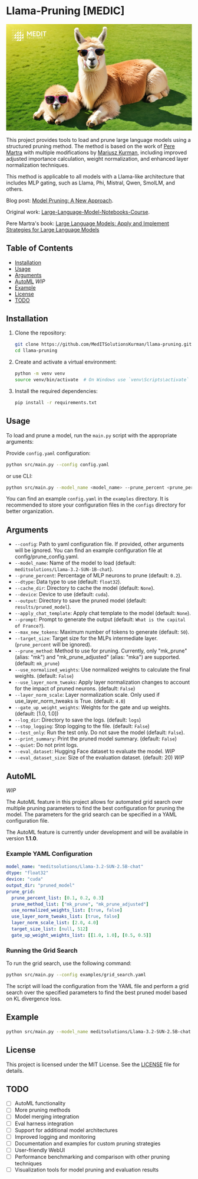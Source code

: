 # Llama-Pruning [MEDIC]

![Llama-pruning-image](/assets/llama-pruning.jpg "Llama pruning")

This project provides tools to load and prune large language models using a structured pruning method. The method is based on the work of [Pere Martra](https://github.com/peremartra) with multiple modifications by [Mariusz Kurman](https://github.com/mkurman), including improved adjusted importance calculation, weight normalization, and enhanced layer normalization techniques.

This method is applicable to all models with a Llama-like architecture that includes MLP gating, such as Llama, Phi, Mistral, Qwen, SmolLM, and others.

Blog post: [Model Pruning: A New Approach](https://mkurman.substack.com/p/model-pruning-a-new-approach).

Original work: [Large-Language-Model-Notebooks-Course](https://github.com/peremartra/Large-Language-Model-Notebooks-Course/blob/main/6-PRUNING/6_3_pruning_structured_llama3.2-1b_OK.ipynb).

Pere Martra's book: [Large Language Models: Apply and Implement Strategies for Large Language Models](https://amzn.to/4eanT1g)

## Table of Contents

- [Installation](#installation)
- [Usage](#usage)
- [Arguments](#arguments)
- [AutoML](#automl) *WIP*
- [Example](#example)
- [License](#license)
- [TODO](#todo)

## Installation

1. Clone the repository:
    ```sh
    git clone https://github.com/MedITSolutionsKurman/llama-pruning.git
    cd llama-pruning
    ```

2. Create and activate a virtual environment:
    ```sh
    python -m venv venv
    source venv/bin/activate  # On Windows use `venv\Scripts\activate`
    ```

3. Install the required dependencies:
    ```sh
    pip install -r requirements.txt
    ```

## Usage

To load and prune a model, run the `main.py` script with the appropriate arguments:

Provide `config.yaml` configuration:
```sh
python src/main.py --config config.yaml
```

or use CLI:
```sh
python src/main.py --model_name <model_name> --prune_percent <prune_percent> --dtype <dtype> --cache_dir <cache_dir> --device <device> --output <output> --prompt <prompt> --max_new_tokens <max_new_tokens> [--apply_chat_template]
```

You can find an example `config.yaml` in the `examples` directory.
It is recommended to store your configuration files in the `configs` directory for better organization.

## Arguments

- `--config`: Path to yaml configuration file. If provided, other arguments will be ignored. You can find an example configuration file at config/prune_config.yaml.
- `--model_name`: Name of the model to load (default: `meditsolutions/Llama-3.2-SUN-1B-chat`).
- `--prune_percent`: Percentage of MLP neurons to prune (default: `0.2`).
- `--dtype`: Data type to use (default: `float32`).
- `--cache_dir`: Directory to cache the model (default: `None`).
- `--device`: Device to use (default: `cuda`).
- `--output`: Directory to save the pruned model (default: `results/pruned_model`).
- `--apply_chat_template`: Apply chat template to the model (default: `None`).
- `--prompt`: Prompt to generate the output (default: `What is the capital of France?`).
- `--max_new_tokens`: Maximum number of tokens to generate (default: `50`).
- `--target_size`: Target size for the MLPs intermediate layer. (`prune_percent` will be ignored).
- `--prune_method`: Method to use for pruning. Currently, only "mk_prune" (alias: "mk") and "mk_prune_adjusted" (alias: "mka") are supported. (default: `mk_prune`)
- `--use_normalized_weights`: Use normalized weights to calculate the final weights. (default: `False`)
- `--use_layer_norm_tweaks`: Apply layer normalization changes to account for the impact of pruned neurons. (default: `False`)
- `--layer_norm_scale`: Layer normalization scale. Only used if use_layer_norm_tweaks is True. (default: `4.0`)
- `--gate_up_weight_weights`: Weights for the gate and up weights. (default: [1.0, 1.0])
- `--log_dir`: Directory to save the logs. (default: `logs`)
- `--stop_logging`: Stop logging to the file. (default: `False`)
- `--test_only`: Run the test only. Do not save the model (default: `False`).
- `--print_summary`: Print the pruned model summary. (default: `False`)
- `--quiet`: Do not print logs.
- `--eval_dataset`: Hugging Face dataset to evaluate the model. *WIP*
- `--eval_dataset_size`: Size of the evaluation dataset. (default: 20) *WIP*

## AutoML 
*WIP*

The AutoML feature in this project allows for automated grid search over multiple pruning parameters to find the best configuration for pruning the model. The parameters for the grid search can be specified in a YAML configuration file.

The AutoML feature is currently under development and will be available in version **1.1.0**.

### Example YAML Configuration
```yaml
model_name: "meditsolutions/Llama-3.2-SUN-2.5B-chat"
dtype: "float32"
device: "cuda"
output_dir: "pruned_model"
prune_grid:
  prune_percent_list: [0.1, 0.2, 0.3]
  prune_method_list: ["mk_prune", "mk_prune_adjusted"]
  use_normalized_weights_list: [true, false]
  use_layer_norm_tweaks_list: [true, false]
  layer_norm_scale_list: [2.0, 4.0]
  target_size_list: [null, 512]
  gate_up_weight_weights_list: [[1.0, 1.0], [0.5, 0.5]]
```

### Running the Grid Search
To run the grid search, use the following command:

```sh
python src/main.py --config examples/grid_search.yaml
```

The script will load the configuration from the YAML file and perform a grid search over the specified parameters to find the best pruned model based on KL divergence loss.

## Example

```sh
python src/main.py --model_name meditsolutions/Llama-3.2-SUN-2.5B-chat --prune_percent 0.2 --dtype float32 --cache_dir ./cache --device cuda --output ./pruned_model --prompt "How to prepare pierogi (famous Polish dish)?" --max_new_tokens 128 --apply_chat_template --test_only
```

## License

This project is licensed under the MIT License. See the [LICENSE](LICENSE) file for details.

## TODO

- [ ] AutoML functionality
- [ ] More pruning methods
- [ ] Model merging integration
- [ ] Eval harness integration
- [ ] Support for additional model architectures
- [ ] Improved logging and monitoring
- [ ] Documentation and examples for custom pruning strategies
- [ ] User-friendly WebUI
- [ ] Performance benchmarking and comparison with other pruning techniques
- [ ] Visualization tools for model pruning and evaluation results
